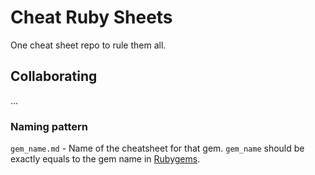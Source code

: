 # Cheat Ruby Sheets

One cheat sheet repo to rule them all.

## Collaborating
...

### Naming pattern

`gem_name.md` - Name of the cheatsheet for that gem. `gem_name` should be exactly
equals to the gem name in [Rubygems](http://rubygems.org/).
